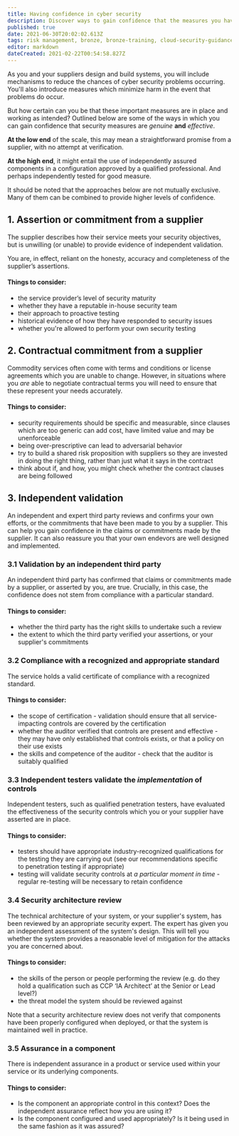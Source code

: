 ```yaml
---
title: Having confidence in cyber security
description: Discover ways to gain confidence that the measures you have in place to reduce the chances of cyber security problems occurring are genuine and effective.
published: true
date: 2021-06-30T20:02:02.613Z
tags: risk management, bronze, bronze-training, cloud-security-guidance
editor: markdown
dateCreated: 2021-02-22T00:54:58.827Z
---
```


As you and your suppliers design and build systems, you will include mechanisms to reduce the chances of cyber security problems occurring. You'll also introduce measures which minimize harm in the event that problems do occur.

But how certain can you be that these important measures are in place and working as intended? Outlined below are some of the ways in which you can gain confidence that security measures are *genuine* **and** *effective*.

**At the low end** of the scale, this may mean a straightforward promise from a supplier, with no attempt at verification.

**At the high end**, it might entail the use of independently assured components in a configuration approved by a qualified professional. And perhaps independently tested for good measure.

It should be noted that the approaches below are not mutually exclusive. Many of them can be combined to provide higher levels of confidence.

## 1\. Assertion or commitment from a supplier

The supplier describes how their service meets your security objectives, but is unwilling (or unable) to provide evidence of independent validation.

You are, in effect, reliant on the honesty, accuracy and completeness of the supplier’s assertions.

#### **Things to consider:**

-   the service provider’s level of security maturity
-   whether they have a reputable in-house security team
-   their approach to proactive testing
-   historical evidence of how they have responded to security issues
-   whether you're allowed to perform your own security testing

## 2\. Contractual commitment from a supplier

Commodity services often come with terms and conditions or license agreements which you are unable to change. However, in situations where you *are* able to negotiate contractual terms you will need to ensure that these represent your needs accurately.

#### **Things to consider:**

-   security requirements should be specific and measurable, since clauses which are too generic can add cost, have limited value and may be unenforceable
-   being over-prescriptive can lead to adversarial behavior
-   try to build a shared risk proposition with suppliers so they are invested in doing the right thing, rather than just what it says in the contract
-   think about if, and how, you might check whether the contract clauses are being followed

## 3\. Independent validation

An independent and expert third party reviews and confirms your own efforts, or the commitments that have been made to you by a supplier. This can help you gain confidence in the claims or commitments made by the supplier. It can also reassure you that your own endevors are well designed and implemented.

### **3.1 Validation by an independent third party**

An independent third party has confirmed that claims or commitments made by a supplier, or asserted by you, are true. Crucially, in this case, the confidence does not stem from compliance with a particular standard.

#### **Things to consider:**

-   whether the third party has the right skills to undertake such a review
-   the extent to which the third party verified your assertions, or your supplier's commitments

### **3.2 Compliance with a recognized and appropriate standard**

The service holds a valid certificate of compliance with a recognized standard.

#### **Things to consider:**

-   the scope of certification - validation should ensure that all service-impacting controls are covered by the certification
-   whether the auditor verified that controls are present and effective - they may have only established that controls exists, or that a policy on their use exists
-   the skills and competence of the auditor - check that the auditor is suitably qualified

### **3.3 Independent testers validate the** ***implementation*** **of controls**

Independent testers, such as qualified penetration testers, have evaluated the effectiveness of the security controls which you or your supplier have asserted are in place.

#### **Things to consider:**

-   testers should have appropriate industry-recognized qualifications for the testing they are carrying out (see our recommendations specific to penetration testing if appropriate)
-   testing will validate security controls at *a particular moment in time* - regular re-testing will be necessary to retain confidence

### **3.4 Security architecture review**

The technical architecture of your system, or your supplier's system, has been reviewed by an appropriate security expert. The expert has given you an independent assessment of the system's design. This will tell you whether the system provides a reasonable level of mitigation for the attacks you are concerned about.

#### **Things to consider:**

-   the skills of the person or people performing the review (e.g. do they hold a qualification such as CCP ‘IA Architect’ at the Senior or Lead level?)
-   the threat model the system should be reviewed against

Note that a security architecture review does not verify that components have been properly configured when deployed, or that the system is maintained well in practice.

### **3.5 Assurance in a component**

There is independent assurance in a product or service used within your service or its underlying components.

#### **Things to consider:**

-   Is the component an appropriate control in this context? Does the independent assurance reflect how you are using it?
-   Is the component configured and used appropriately? Is it being used in the same fashion as it was assured?